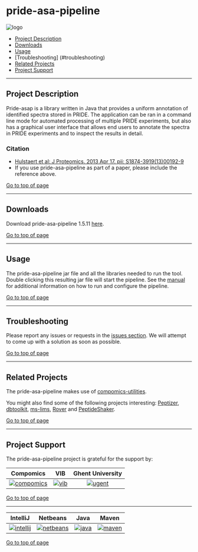 # pride-asa-pipeline
![logo](http://genesis.ugent.be/uvpublicdata/pride-asa-pipeline/pride-asa-pipeline-logo.png) 

 * [Project Description](#project-description)
 * [Downloads](#downloads)
 * [Usage](#usage)
 * [Troubleshooting] (#troubleshooting)
 * [Related Projects](#related-projects)
 * [Project Support](#project-support)

----

## Project Description

Pride-asap is a library written in Java that provides a uniform annotation of identified spectra stored in PRIDE. The application can be ran in a command line mode for automated processing of multiple PRIDE experiments, but also has a graphical user interface that allows end users to annotate the spectra in PRIDE experiments and to inspect the results in detail.

### Citation
 * [Hulstaert et al: J Proteomics. 2013 Apr 17. pii: S1874-3919(13)00192-9](http://www.ncbi.nlm.nih.gov/pubmed/23603108)
 * If you use pride-asa-pipeline as part of a paper, please include the reference above.

[Go to top of page](#pride-asa-pipeline)

----

## Downloads

Download pride-asa-pipeline 1.5.11 [here](http://genesis.ugent.be/maven2/com/compomics/pride-asa-pipeline/1.5.11/pride-asa-pipeline-1.5.11.zip). 


[Go to top of page](#pride-asa-pipeline)

----

## Usage

The pride-asa-pipeline jar file and all the libraries needed to run the tool. Double clicking this resulting jar file will start the pipeline. See the [manual](https://github.com/compomics/pride-asa-pipeline/wiki/Manual) for additional information on how to run and configure the pipeline.

[Go to top of page](#pride-asa-pipeline)

----

## Troubleshooting

Please report any issues or requests in the [issues section](https://github.com/compomics/pride-asa-pipeline/issues). We will attempt to come up with a solution as soon as possible.

[Go to top of page](#pride-asa-pipeline)

----

## Related Projects

The pride-asa-pipeline makes use of [compomics-utilities](http://code.google.com/p/compomics-utilities).

You might also find some of the following projects interesting: [Peptizer](http://code.google.com/p/peptizer),
[dbtoolkit](https://github.com/compomics/dbtoolkit),
[ms-lims](http://code.google.com/p/ms-lims),
[Rover](http://code.google.com/p/compomics-rover) and
[PeptideShaker](http://code.google.com/p/peptide-shaker).

[Go to top of page](#pride-asa-pipeline)

----

## Project Support

The pride-asa-pipeline project is grateful for the support by:

| Compomics | VIB | Ghent University|
|:--:|:--:|:--:|
| [![compomics](http://genesis.ugent.be/public_data/image/compomics.png)](http://www.compomics.com) | [![vib](http://genesis.ugent.be/public_data/image/vib.png)](http://www.vib.be) | [![ugent](http://genesis.ugent.be/public_data/image/ugent.png)](http://www.ugent.be/en) |

[Go to top of page](#pride-asa-pipeline)

----

| IntelliJ | Netbeans | Java | Maven |
|:--:|:--:|:--:|:--:|
| [![intellij](https://www.jetbrains.com/idea/docs/logo_intellij_idea.png)](https://www.jetbrains.com/idea/) | [![netbeans](https://netbeans.org/images_www/visual-guidelines/NB-logo-single.jpg)](https://netbeans.org/) | [![java](http://genesis.ugent.be/public_data/image/java.png)](http://java.com/en/) | [![maven](http://genesis.ugent.be/public_data/image/maven.png)](http://maven.apache.org/) |

[Go to top of page](#pride-asa-pipeline)

